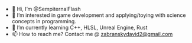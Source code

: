 - 👋 Hi, I’m @SempiternalFlash
- 👀 I’m interested in game development and applying/toying with science concepts in programming.
- 🌱 I’m currently learning C++, HLSL, Unreal Engine, Rust
- 📫 How to reach me? Contact me @ zabranskydavid2@gmail.com

<!---
SempiternalFlash/SempiternalFlash is a ✨ special ✨ repository because its `README.md` (this file) appears on your GitHub profile.
You can click the Preview link to take a look at your changes.
--->
